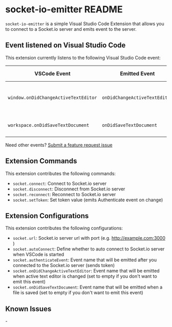 # socket-io-emitter README

`socket-io-emitter` is a simple Visual Studio Code Extension that allows you to connect to a Socket.io server and emits event to the server.

## Event listened on Visual Studio Code

This extension currently listens to the following Visual Studio Code event:

| VSCode Event                         | Emitted Event                 | Emitted data                                   |
| ------------------------------------ | ----------------------------- | ---------------------------------------------- |
| `window.onDidChangeActiveTextEditor` | `onDidChangeActiveTextEditor` | `{ fileName, lineCount, fileSize, workspace }` |
| `workspace.onDidSaveTextDocument`    | `onDidSaveTextDocument`       | `{ fileName, lineCount, fileSize }`            |

Need other events? [Submit a feature request issue](https://github.com/VincentJonathan/vscode-socket.io-emitter/issues/new/choose)

## Extension Commands

This extension contributes the following commands:

- `socket.connect`: Connect to Socket.io server
- `socket.disconnect`: Disconnect from Socket.io server
- `socket.reconnect`: Reconnect to Socket.io server
- `socket.setToken`: Set token value (emits Authenticate event on change)

## Extension Configurations

This extension contributes the following configurations:

- `socket.url`: Socket.io server url with port (e.g. http://example.com:3000 )
- `socket.autoConnect`: Define whether to auto connect to Socket.io server when VSCode is started
- `socket.authenticateEvent`: Event name that will be emitted after you connected to the Socket.io server (sends token)
- `socket.onDidChangeActiveTextEditor`: Event name that will be emitted when active text editor is changed (set to empty if you don't want to emit this event)
- `socket.onDidSaveTextDocument`: Event name that will be emitted when a file is saved (set to empty if you don't want to emit this event)

## Known Issues

\-
